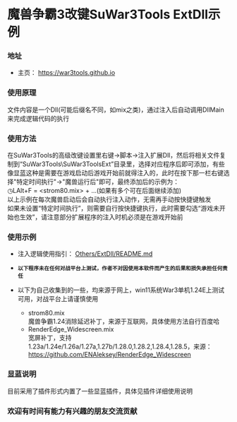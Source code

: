 # 魔兽争霸3改键SuWar3Tools ExtDll示例
### 地址
* 主页： https://war3tools.github.io

### 使用原理
文件内容是一个Dll(可能后缀名不同，如mix之类)，通过注入后自动调用DllMain来完成逻辑代码的执行

### 使用方法
在SuWar3Tools的高级改键设置里右键->脚本->注入扩展Dll，然后将相关文件复制到“SuWar3Tools\SuWar3ToolsExt”目录里，选择对应程序后即可添加，有些像显蓝这种是需要在游戏启动后游戏开始前就得注入的，此时在按下那一栏右键选择"特定时间执行"->"魔兽运行后"即可，最终添加后的示例为：  
◷LAlt+F = <strom80.mix> + ...(如果有多个可在后面继续添加)  
以上示例在每次魔兽启动后会自动执行注入动作，无需再手动按快捷键触发  
如果未设置“特定时间执行”，则需要自行按快捷键执行，此时需要勾选“游戏未开始也生效”，请注意部分扩展程序的注入时机必须是在游戏开始前

### 使用示例
* 注入逻辑使用指引： [Others/ExtDll/README.md](https://github.com/war3tools/war3tools.github.io/blob/main/Others/ExtDll/README.md)
* **`以下程序未在任何对战平台上测试，作者不对因使用本软件而产生的后果和损失承担任何责任`**
* 以下为自己收集到的一些，均来源于网上，win11系统War3单机1.24E上测试可用，对战平台上请谨慎使用

  + strom80.mix  
魔兽争霸1.24消除延迟补丁，来源于互联网，具体使用方法自行百度哈
  + RenderEdge_Widescreen.mix  
宽屏补丁，支持1.23a/1.24e/1.26a/1.27a,1.27b/1.28.0,1.28.2,1.28.4,1.28.5，来源：https://github.com/ENAleksey/RenderEdge_Widescreen

### 显蓝说明
目前采用了插件形式内置了一些显蓝插件，具体见插件详细使用说明

### 欢迎有时间有能力有兴趣的朋友交流贡献